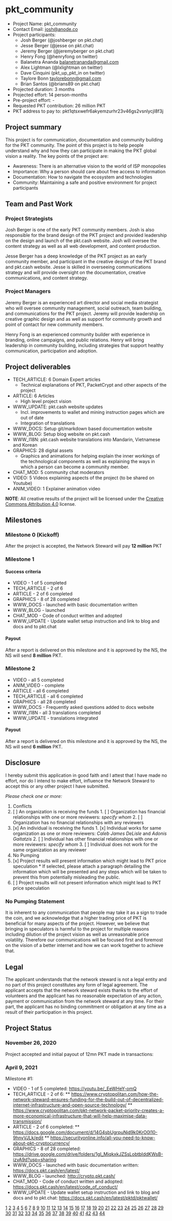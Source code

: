 # pkt_community

* Project Name: pkt_community
* Contact Email: josh@anode.co
* Project participants:
  * Josh Berger (@joshberger on pkt.chat)
  * Jesse Berger (@jesse on pkt.chat)
  * Jeremy Berger (@jeremyberger on pkt.chat)
  * Henry Fong (@henryfong on twitter)
  * Balanetra Ananda balanetrananda@gmail.com
  * Alex Lightman (@lxlightman on twitter)
  * Dave Cinquini (pkt_up_pkt_in on twitter)
  * Taylore Bonn taylorebonn@gmail.com
  * Brian Santos (@brians89 on pkt.chat)
* Projected duration: 3 months
* Projected effort: 14 person-months
* Pre-project effort: -
* Requested PKT contribution: 26 million PKT
* PKT address to pay to: pkt1qtsxwefr6akyemzurhr23v46gs2vsnlycjl8f3j

## Project summary

This project is for communication, documentation and community building for the PKT community. The point of this project is to help people understand why and how they can participate in making the PKT global vision a reality. The key points of the project are:
* Awareness: There is an alternative vision to the world of ISP monopolies
* Importance: Why a person should care about free access to information
* Documentation: How to navigate the ecosystem and technologies
* Community: Maintaining a safe and positive environment for project participants

## Team and Past Work

### Project Strategists

Josh Berger is one of the early PKT community members. Josh is also responsible for the brand design of the PKT project and provided leadership on the design and launch of the pkt.cash website. Josh will oversee the content strategy as well as all web development, and content production.

Jesse Berger has a deep knowledge of the PKT project as an early community member, and participant in the creative design of the PKT brand and pkt.cash website. Jesse is skilled in overseeing communications strategy and will provide oversight on the documentation, creative communications, and content strategy.

### Project Managers

Jeremy Berger is an experienced art director and social media strategist who will oversee community management, social outreach, team building, and communications for the PKT project. Jeremy will provide leadership on creative graphic design and as well as support for community growth and point of contact for new community members.  

Henry Fong is an experienced community builder with experience in branding, online campaigns, and public relations. Henry will bring leadership in community building, including strategies that support healthy communication, participation and adoption.


## Project deliverables

* TECH_ARTICLE: 6 Domain Expert articles
  * Technical explanations of PKT, PacketCrypt and other aspects of the project
* ARTICLE: 6 Articles
  * High level project vision
* WWW_UPDATE: pkt.cash website updates
  * Incl. improvements to wallet and mining instruction pages which are out of date
  * Integration of translations
* WWW_DOCS: Setup git/markdown based documentation website
* WWW_BLOG: Setup blog website on pkt.cash
* WWW_I18N: pkt.cash website translations into Mandarin, Vietnamese and Korean
* GRAPHICS: 28 digital assets
  * Graphics and animations for helping explain the inner workings of the technological components as well as explaining the ways in which a person can become a community member.
* CHAT_MOD: 5 community chat moderators
* VIDEO: 5 Videos explaining aspects of the project (to be shared on Youtube)
* ANIM_VIDEO: 1 Explainer animation video

**NOTE**: All creative results of the project will be licensed under the [Creative Commons Attribution 4.0](https://creativecommons.org/licenses/by/4.0/) license.

## Milestones

### Milestone 0 (Kickoff)

After the project is accepted, the Network Steward will pay **12 million** PKT

### Milestone 1

#### Success criteria

* VIDEO - 1 of 5 completed
* TECH_ARTICLE - 2 of 6
* ARTICLE - 2 of 6 completed
* GRAPHICS - 8 of 28 completed
* WWW_DOCS - launched with basic documentation written
* WWW_BLOG - launched
* CHAT_MOD - Code of conduct written and adopted
* WWW_UPDATE - Update wallet setup instruction and link to blog and docs and to pkt.chat

#### Payout
After a report is delivered on this milestone and it is approved by the NS, the NS will send **8 million** PKT.

### Milestone 2

* VIDEO - all 5 completed
* ANIM_VIDEO - complete
* ARTICLE - all 6 completed
* TECH_ARTICLE - all 6 completed
* GRAPHICS - all 28 completed
* WWW_DOCS - Frequently asked questions added to docs website
* WWW_I18N - all 3 translations completed
* WWW_UPDATE - translations integrated

#### Payout
After a report is delivered on this milestone and it is approved by the NS, the NS will send **6 million** PKT.

## Disclosure
I hereby submit this application in good faith and I attest that I have made no effort, nor do I
intend to make effort, influence the Network Steward to accept this or any other project I have
submitted.

*Please check one or more:*

1. Conflicts
  1. [ ] An organization is receiving the funds
    1. [ ] Organization has financial relationships with one or more reviewers: *specify whom*
    2. [ ] Organization has no financial relationships with any reviewers
  2. [x] An individual is receiving the funds
    1. [x] Individual works for same organization as one or more reviewers: *Caleb James DeLisle* and *Adonis Gaitatzis*
    2. [ ] Individual has other financial relationships with one or more reviewers: *specify whom*
    3. [ ] Individual does not work for the same organization as any reviewer
2. No Pumping
  1. [x] Project results will present information which might lead to PKT price speculation
    * If selected, please attach a paragraph detailing the information which will be presented and any steps which will be taken to prevent this from potentially misleading the public.
  2. [ ] Project results will not present information which might lead to PKT price speculation

### No Pumping Statement
It is inherent to any communication that people may take it as a sign to trade the coin, and we acknowledge that a higher trading price of PKT is beneficial for many aspects of the project. However, we believe that bringing in speculators is harmful to the project for multiple reasons including dilution of the project vision as well as unreasonable price volatility. Therefore our communications will be focused first and foremost on the vision of a better internet and how we can work together to achieve that.

## Legal

The applicant understands that the network steward is not a legal entity and no part of this
project constitutes any form of legal agreement. The applicant accepts that the network steward
exists thanks to the effort of volunteers and the applicant has no reasonable expectation of any
action, payment or communication from the network steward at any time. For their part, the
applicant has no binding commitment or obligation at any time as a result of their participation
in this project.

## Project Status

### November 26, 2020
Project accepted and initial payout of 12mn PKT made in transactions:

### April 9, 2021
Milestone #1:
* VIDEO - 1 of 5 completed: https://youtu.be/_EeWHeY-omQ
* TECH_ARTICLE - 2 of 6:
** https://www.cryptopolitan.com/how-the-network-steward-ensures-funding-for-the-build-out-of-decentralized-internet-infrastructure-and-open-source-technology/
** https://www.cryptopolitan.com/pkt-network-packet-priority-creates-a-more-economical-infrastructure-that-will-help-maximise-data-transmission/
* ARTICLE - 2 of 6 completed:
** https://docs.google.com/document/d/14G4sbUgrpuNjd9k0KrO0l10-9hnyVJLk/edit
** https://securityonline.info/all-you-need-to-know-about-pkt-cryptocurrency/
* GRAPHICS - 8 of 28 completed: https://drive.google.com/drive/folders/1gI_MiqkxkJZSsLobtbIddKWsB-izvA9d?usp=sharing
* WWW_DOCS - launched with basic documentation written: https://docs.pkt.cash/en/latest/
* WWW_BLOG - launched: http://crypto.pkt.cash/
* CHAT_MOD - Code of conduct written and adopted: https://docs.pkt.cash/en/latest/code_of_conduct/
* WWW_UPDATE - Update wallet setup instruction and link to blog and docs and to pkt.chat: https://docs.pkt.cash/en/latest/pktd/pktwallet/


[1](https://explorer.pkt.cash/tx/1152cdb44c28e063200281b203063a0b7eb380380b11f2b42575ab83b274ba35)
[2](https://explorer.pkt.cash/tx/6a22a150712ebcf953ad1d193884124a97071fd01cecd7a78fbc387169ca1a32)
[3](https://explorer.pkt.cash/tx/0c904c2ead28525c3226552ea6565460a0797f212d4a927cf2027d81040d1b67)
[4](https://explorer.pkt.cash/tx/e06a18bd591e1f061584b85756db617f714a9a683dfbc1d3115b9343b21fe9bb)
[5](https://explorer.pkt.cash/tx/5382fc00420d0e455bc6ccb44bf5b116531d79e00bac8e60e9dd4578b8fb72f1)
[6](https://explorer.pkt.cash/tx/c479929aad825450a3514db71b56382c5643de3e5222e8b8d6af0e27a6615c34)
[7](https://explorer.pkt.cash/tx/01f9bb714505023fda0c64b97390f0675e909d075339d0ace1d5047d0a454487)
[8](https://explorer.pkt.cash/tx/1a80545c479b25648830bc7284736b78d5770f418e24f9223381f638b5437878)
[9](https://explorer.pkt.cash/tx/b62405ec7609fbb5aa1bf41263dcf94298d07db229cc40c9e2b6b9aacf76f7b9)
[10](https://explorer.pkt.cash/tx/2143e1758b32406549c26db08a9aa361ec6a0cffe57fc666c234c2cc068c91c9)
[11](https://explorer.pkt.cash/tx/60499498077787cbbf2daed47f2cb263ddd1f8a2d9a14511a47f2ed5e60bfd88)
[12](https://explorer.pkt.cash/tx/1f57a1ea512b03b951f3314898af9929a315ba26066985687f01ce98801dc6f3)
[13](https://explorer.pkt.cash/tx/c2863b0c174d770b9c3fece2a61d71c5d26ff0d36f351ece7214ef6ca2efd945)
[14](https://explorer.pkt.cash/tx/c5bacbf67872f01f8997c5bbf0fa9e45027dc06e7cefd3b228f54645319266db)
[15](https://explorer.pkt.cash/tx/1a6a15f2cebf435664c5e0af4da973ba88e4621a12ddb97ab557ac01fef6271d)
[16](https://explorer.pkt.cash/tx/82121a59eeb975a586ad0c58c67ee47038ebacfd39db0a68d76cc653d5896909)
[17](https://explorer.pkt.cash/tx/af2b6dd4a0a4d6d1b3c6fff76e2b5ddb5802cf4584723426e3916d31debea047)
[18](https://explorer.pkt.cash/tx/43d2947b9b74fd7a9354e57e260eccea876515a406e9ab3e7db6d237ebe1dba0)
[19](https://explorer.pkt.cash/tx/09d29a99098746a5d088b96179b6725f08443605437fd6c97dd6ed6842f035ab)
[20](https://explorer.pkt.cash/tx/7cfb4491bde11ab694f8666eaeeefc1cdb10c0b1c0bddc143fdaa610a38d6723)
[21](https://explorer.pkt.cash/tx/a4bec01292450873cc7e579c863960d0049bec88b80c27a589f49162bdd81913)
[22](https://explorer.pkt.cash/tx/e735f0e0e9ab7b4472d341435a2c9831bf57ab726ecbea707752609105920511)
[23](https://explorer.pkt.cash/tx/ade894a1e684f111f7c502ffc1ca0bd0f3b94a7d5137f088a572f532fd370ca1)
[24](https://explorer.pkt.cash/tx/88a133c6bf73efb39169e5880420ad7d511f0090d205ade0654e1d173ed675b0)
[25](https://explorer.pkt.cash/tx/09c79d31fdf0c2914ef1cd11ee9912d6625a4d2df9fb6bb82b65052e6d668baf)
[26](https://explorer.pkt.cash/tx/b0ddaa7398c7457d6586990598a57d9dd85bacbee599eecd700ee123e5011593)
[27](https://explorer.pkt.cash/tx/f76bc890169c948d4cd8295c8a71d0a528d399790c04f57b5796f307b934f446)
[28](https://explorer.pkt.cash/tx/949de86e26252c7599473b305affdff4e98a474b4b173105ad09804b054cbf63)
[29](https://explorer.pkt.cash/tx/75fe9f713440bc2765fd95bc395882d76a16dbe99d31583ee4e094f7c6a2f012)
[30](https://explorer.pkt.cash/tx/682cebd68c8cdeddeb9abf51b648f848f2df02df926687f75c45f9fe97da941a)
[31](https://explorer.pkt.cash/tx/57aa7dd07a0d6f8c1ebb63b74567f65193b34e7d7513f8e34949b146f8d6d9fd)
[32](https://explorer.pkt.cash/tx/92e1fea79c96bf847bc616dce9e065dd64dc6ddb3aecf773df8c00308dd61892)
[33](https://explorer.pkt.cash/tx/76a55ed4e9204ceb7e581a839078956cb18ac74a246d92122844783be47720a7)
[34](https://explorer.pkt.cash/tx/c4eb203d9498b09b8026e479230a19f5440308dd8e45ce2f13cf15627b3360f4)
[35](https://explorer.pkt.cash/tx/8126094c4d02cafd71791404b1ee5f3a34dec1f3857f43defa0aa1a5956f2c97)
[36](https://explorer.pkt.cash/tx/6ac0f05ac9d42419dc4036ca5250f78fdbd5071d98758578f516ecc591752dac)
[37](https://explorer.pkt.cash/tx/4ff54f47737383d048d7e1dbe570473cd227d897a2aa38b776678505c09bd368)
[38](https://explorer.pkt.cash/tx/9107039393f573d519e6be21feb32abed57aa7b14b7b02079a609676764c33e1)
[39](https://explorer.pkt.cash/tx/bcf3162d82871b85cd3e36ddc297e0bd8023c4a06a5bb521828273c6ceb6b151)
[40](https://explorer.pkt.cash/tx/61fc6b72ec88bcaef491f02949756bdb140e752b4235dbed457c7a01c0504501)
[41](https://explorer.pkt.cash/tx/8dac51519bbac8b12813bd8e2fdff15e4c5a49745375077f91da34aec9efda0d)
[42](https://explorer.pkt.cash/tx/38ebdfd5a73cdac18292fcf953de0c9a59414afbb514e47bc13585c1684c68bd)
[43](https://explorer.pkt.cash/tx/ea868501379589dc0fef164c48073b0287c6caeed3c31ea285b3c67e8452bbcb)
[44](https://explorer.pkt.cash/tx/e8acadfcfe9974d17f9621f6c23541e1e3e4130ebb28dc182582f124fa83df69)
